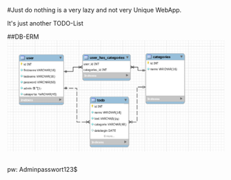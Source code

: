#Just do nothing
is a very lazy and not very Unique WebApp.

It's just another TODO-List




##DB-ERM
![img.png](img/github/img.png)

## 

pw: Adminpasswort123$
